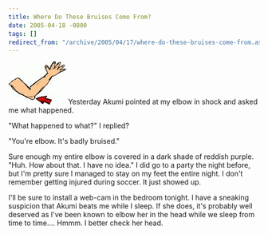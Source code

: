 ```yaml
---
title: Where Do These Bruises Come From?
date: 2005-04-18 -0800
tags: []
redirect_from: "/archive/2005/04/17/where-do-these-bruises-come-from.aspx/"
---
```


![Elbow](/images/elbow.jpg) Yesterday Akumi pointed at my elbow in shock
and asked me what happened.

"What happened to what?" I replied?

"You're elbow. It's badly bruised."

Sure enough my entire elbow is covered in a dark shade of reddish
purple. "Huh. How about that. I have no idea." I did go to a party the
night before, but I'm pretty sure I managed to stay on my feet the
entire night. I don't remember getting injured during soccer. It just
showed up.

I'll be sure to install a web-cam in the bedroom tonight. I have a
sneaking suspicion that Akumi beats me while I sleep. If she does, it's
probably well deserved as I've been known to elbow her in the head while
we sleep from time to time.... Hmmm. I better check her head.


